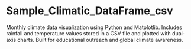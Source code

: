# Sample_Climatic_DataFrame_csv
Monthly climate data visualization using Python and Matplotlib. Includes rainfall and temperature values stored in a CSV file and plotted with dual-axis charts. Built for educational outreach and global climate awareness.
